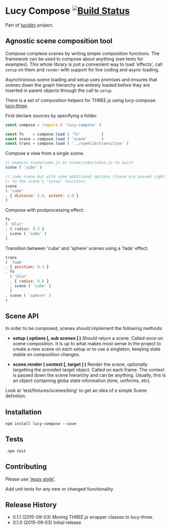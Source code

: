 # Lucy Compose [![Build Status](https://travis-ci.org/lucidogen/lucy-compose.svg)](https://travis-ci.org/lucidogen/lucy-compose)

Part of [lucidity](http://lucidity.io) project.

## Agnostic scene composition tool

Compose complexe scenes by writing simple composition functions. The
framework can be used to compose about anything (see tests for examples). This
whole library is just a convenient way to load 'effects', call `setup` on them
and `render` with support for live coding and async loading.

Asynchronous scene loading and setup uses promises and ensures that scenes down
the graph hierarchy are entirely loaded before they are inserted in parent
objects through the call to `setup`.

There is a set of composition helpers for THREE.js using lucy-compose:
[lucy-three](http://github.com/lucidogen/lucy-three).

First declare sources by specifying a folder.

  ```js
  const compose = require ( 'lucy-compose' )

  const fx    = compose.load ( 'fx'         )
  const scene = compose.load ( 'scene'      )
  const trans = compose.load ( '../somelib/transition' )
  ```

Compose a view from a single scene.

  ```js
  // expects scene/cube.js or scene/cube/index.js to exist
  scene ( 'cube' )

  // same scene but with some additional options (these are passed right through
  // to the scene's "setup" function).
  scene
  ( 'cube'
  , { distance: 5.0, extent: 1.0 }
  )
  ```

Compose with postprocessing effect.

  ```js
  fx
  ( 'blur'
  , { radius: 0.3 }
  , scene ( 'cube' )
  )
  ```

Transition between 'cube' and 'sphere' scenes using a 'fade' effect.
  ```js
  trans
  ( 'fade'
  , { position: 0.3 }
  , fx
    ( 'blur'
    , { radius: 0.8 }
    , scene ( 'cube' )
    )
  , scene ( 'sphere' )
  )
  ```

## Scene API

In order to be composed, scenes should implement the following methods:

   * **setup ( options [, sub scenes ] )**
       Should return a scene. Called once on scene composition.
       It is up to what makes most sense in the project to create a new
       scene on each setup or to use a singleton, keeping state stable on
       composition changes.

   * **scene.render ( context [, target ] )**
       Render the scene, optionally targetting the provided
       target object. Called on each frame. The context is passed down the scene
       hierarchy and can be anything. Usually, this is an object containing
       globa state information (time, uniforms, etc).

Look at 'test/fixtures/scenes/bing' to get an idea of a simple Scene definition.

## Installation

  ```shell
  npm install lucy-compose --save
  ```

## Tests

  ```shell
   npm test
  ```

## Contributing

Please use ['jessy style'](http://github.com/lucidogen/jessy).

Add unit tests for any new or changed functionality.

## Release History

* 0.1.1 (2015-09-03) Moving THREE.js wrapper classes to lucy-three.
* 0.1.0 (2015-09-03) Initial release

